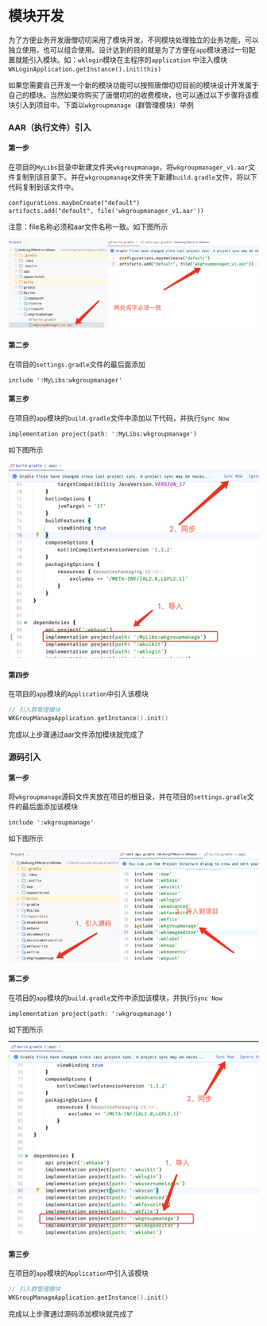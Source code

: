 
# 模块开发
 为了方便业务开发唐僧叨叨采用了模块开发。不同模块处理独立的业务功能，可以独立使用，也可以组合使用。设计达到的目的就是为了方便在`app`模块通过一句配置就能引入模块。如：`wklogin`模块在主程序的`application` 中注入模块`WKLoginApplication.getInstance().init(this)`

 如果您需要自己开发一个新的模块功能可以按照唐僧叨叨目前的模块设计开发属于自己的模块。当然如果你购买了唐僧叨叨的收费模块，也可以通过以下步骤将该模块引入到项目中。下面以`wkgroupmanage`（群管理模块）举例

 ### AAR（执行文件）引入
 #### 第一步

 在项目的`MyLibs`目录中新建文件夹`wkgroupmanage`，将`wkgroupmanager_v1.aar`文件复制到该目录下。并在`wkgroupmanage`文件夹下新建`build.gradle`文件，将以下代码复制到该文件中。

 ```shell
 configurations.maybeCreate("default")
artifacts.add("default", file('wkgroupmanager_v1.aar'))
 ```

 注意：file名称必须和aar文件名称一致。如下图所示

![](./aar_import_1.png)
#### 第二步

在项目的`settings.gradle`文件的最后面添加
```shell
include ':MyLibs:wkgroupmanager'
```
#### 第三步
在项目的`app`模块的`build.gradle`文件中添加以下代码，并执行`Sync Now`
```shell
implementation project(path: ':MyLibs:wkgroupmanage')
```
如下图所示

![](./aar_import_2.png)

#### 第四步

在项目的`app`模块的`Application`中引入该模块
```kotlin
// 引入群管理模块
WKGroupManageApplication.getInstance().init()
```
完成以上步骤通过aar文件添加模块就完成了

### 源码引入
#### 第一步

将`wkgroupmanage`源码文件夹放在项目的根目录，并在项目的`settings.gradle`文件的最后面添加该模块
```shell
include ':wkgroupmanage'
```

如下图所示

![](./code_import_1.png)
#### 第二步

在项目的`app`模块的`build.gradle`文件中添加该模块，并执行`Sync Now`
```shell
implementation project(path: ':wkgroupmanage')
```
如下图所示

![](./code_import_2.png)

#### 第三步

在项目的`app`模块的`Application`中引入该模块
```kotlin
// 引入群管理模块
WKGroupManageApplication.getInstance().init()
```
完成以上步骤通过源码添加模块就完成了